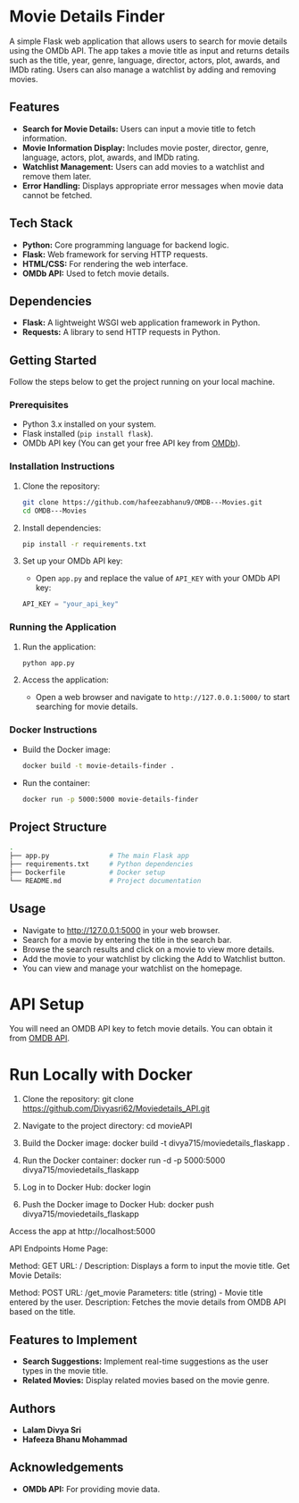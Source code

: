 # Movie Details Finder

A simple Flask web application that allows users to search for movie details using the OMDb API. The app takes a movie title as input and returns details such as the title, year, genre, language, director, actors, plot, awards, and IMDb rating. Users can also manage a watchlist by adding and removing movies.

## Features

- **Search for Movie Details:** Users can input a movie title to fetch information.
- **Movie Information Display:** Includes movie poster, director, genre, language, actors, plot, awards, and IMDb rating.
- **Watchlist Management:** Users can add movies to a watchlist and remove them later.
- **Error Handling:** Displays appropriate error messages when movie data cannot be fetched.

## Tech Stack

- **Python:** Core programming language for backend logic.
- **Flask:** Web framework for serving HTTP requests.
- **HTML/CSS:** For rendering the web interface.
- **OMDb API:** Used to fetch movie details.

## Dependencies
- **Flask:** A lightweight WSGI web application framework in Python.
- **Requests:** A library to send HTTP requests in Python.

## Getting Started

Follow the steps below to get the project running on your local machine.

### Prerequisites

- Python 3.x installed on your system.
- Flask installed (`pip install flask`).
- OMDb API key (You can get your free API key from [OMDb](http://www.omdbapi.com/)).

### Installation Instructions

1. Clone the repository:
    ```bash
    git clone https://github.com/hafeezabhanu9/OMDB---Movies.git
    cd OMDB---Movies
    ```

2. Install dependencies:
    ```bash
    pip install -r requirements.txt
    ```

3. Set up your OMDb API key:
    - Open `app.py` and replace the value of `API_KEY` with your OMDb API key:
    ```python
    API_KEY = "your_api_key"
    ```

### Running the Application

1. Run the application:
    ```bash
    python app.py
    ```

2. Access the application:
    - Open a web browser and navigate to `http://127.0.0.1:5000/` to start searching for movie details.

### Docker Instructions

- Build the Docker image:
  
    ```bash
    docker build -t movie-details-finder .
    ```

- Run the container:
  
    ```bash
    docker run -p 5000:5000 movie-details-finder
    ```

## Project Structure

```bash
.
├── app.py               # The main Flask app
├── requirements.txt     # Python dependencies
├── Dockerfile           # Docker setup
└── README.md            # Project documentation

```

## Usage

- Navigate to http://127.0.0.1:5000 in your web browser.
- Search for a movie by entering the title in the search bar.
- Browse the search results and click on a movie to view more details.
- Add the movie to your watchlist by clicking the Add to Watchlist button.
- You can view and manage your watchlist on the homepage.

# API Setup
You will need an OMDB API key to fetch movie details. You can obtain it from [OMDB API](http://www.omdbapi.com/apikey.aspx).

# Run Locally with Docker

1. Clone the repository:
   git clone https://github.com/Divyasri62/Moviedetails_API.git

2. Navigate to the project directory:
   cd movieAPI

3. Build the Docker image:
   docker build -t divya715/moviedetails_flaskapp .

4. Run the Docker container:
   docker run -d -p 5000:5000 divya715/moviedetails_flaskapp

5. Log in to Docker Hub:
   docker login

6. Push the Docker image to Docker Hub:
   docker push divya715/moviedetails_flaskapp

Access the app at http://localhost:5000


API Endpoints
Home Page:

Method: GET
URL: /
Description: Displays a form to input the movie title.
Get Movie Details:

Method: POST
URL: /get_movie
Parameters: title (string) - Movie title entered by the user.
Description: Fetches the movie details from OMDB API based on the title.

## Features to Implement

- **Search Suggestions:** Implement real-time suggestions as the user types in the movie title.
- **Related Movies:** Display related movies based on the movie genre.

## Authors
- **Lalam Divya Sri**
- **Hafeeza Bhanu Mohammad**

## Acknowledgements

- **OMDb API:** For providing movie data.
